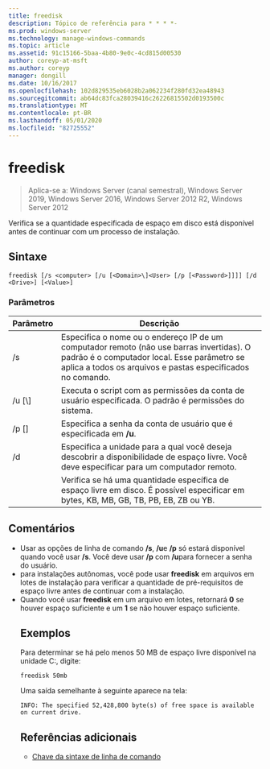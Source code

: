 ```yaml
---
title: freedisk
description: Tópico de referência para * * * *-
ms.prod: windows-server
ms.technology: manage-windows-commands
ms.topic: article
ms.assetid: 91c15166-5baa-4b80-9e0c-4cd815d00530
author: coreyp-at-msft
ms.author: coreyp
manager: dongill
ms.date: 10/16/2017
ms.openlocfilehash: 102d829535eb6028b2a062234f280fd32ea48943
ms.sourcegitcommit: ab64dc83fca28039416c26226815502d0193500c
ms.translationtype: MT
ms.contentlocale: pt-BR
ms.lasthandoff: 05/01/2020
ms.locfileid: "82725552"
---
```

# <a name="freedisk"></a>freedisk

> Aplica-se a: Windows Server (canal semestral), Windows Server 2019, Windows Server 2016, Windows Server 2012 R2, Windows Server 2012

Verifica se a quantidade especificada de espaço em disco está disponível antes de continuar com um processo de instalação.

## <a name="syntax"></a>Sintaxe
```
freedisk [/s <computer> [/u [<Domain>\]<User> [/p [<Password>]]]] [/d <Drive>] [<Value>]
```
### <a name="parameters"></a>Parâmetros

|       Parâmetro       |                                                                                         Descrição                                                                                          |
|-----------------------|----------------------------------------------------------------------------------------------------------------------------------------------------------------------------------------------|
|     /s<computer>     | Especifica o nome ou o endereço IP de um computador remoto (não use barras invertidas). O padrão é o computador local. Esse parâmetro se aplica a todos os arquivos e pastas especificados no comando. |
| /u [<Domain>\\]<User> |                                            Executa o script com as permissões da conta de usuário especificada. O padrão é permissões do sistema.                                            |
|    /p [<Password>]    |                                                           Especifica a senha da conta de usuário que é especificada em **/u**.                                                            |
|      /d<Drive>       |                              Especifica a unidade para a qual você deseja descobrir a disponibilidade de espaço livre. Você deve especificar <Drive>para um computador remoto.                               |
|        <Value>        |                                     Verifica se há uma quantidade específica de espaço livre em disco. É possível especificar <Value>em bytes, KB, MB, GB, TB, PB, EB, ZB ou YB.                                      |

## <a name="remarks"></a>Comentários
- Usar as opções de linha de comando **/s**, **/u**e **/p** só estará disponível quando você usar **/s**. Você deve usar **/p** com **/u**para fornecer a senha do usuário.
- para instalações autônomas, você pode usar **freedisk** em arquivos em lotes de instalação para verificar a quantidade de pré-requisitos de espaço livre antes de continuar com a instalação.
- Quando você usar **freedisk** em um arquivo em lotes, retornará **0** se houver espaço suficiente e um **1** se não houver espaço suficiente.
  ## <a name="examples"></a>Exemplos
  Para determinar se há pelo menos 50 MB de espaço livre disponível na unidade C:, digite:
  ```
  freedisk 50mb 
  ```
  Uma saída semelhante à seguinte aparece na tela:
  ```
  INFO: The specified 52,428,800 byte(s) of free space is available on current drive.
  ```
  ## <a name="additional-references"></a>Referências adicionais
  - [Chave da sintaxe de linha de comando](command-line-syntax-key.md)
